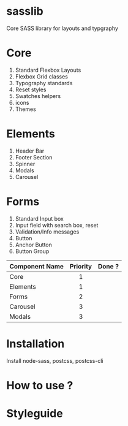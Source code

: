 # sasslib
Core SASS library for layouts and typgraphy 

# Core
1. Standard Flexbox Layouts
2. Flexbox Grid classes
3. Typography standards
4. Reset styles
5. Swatches helpers
6. icons
7. Themes

# Elements
1. Header Bar
2. Footer Section
3. Spinner
4. Modals
5. Carousel

# Forms
1. Standard Input box
2. Input field with search box, reset
3. Validation/Info messages
4. Button
5. Anchor Button
6. Button Group


| Component Name        | Priority           | Done ?  |
| ------------- |:-------------:| -----:|
| Core      | 1 |  |
| Elements     | 1      |    |
| Forms | 2      |     |
| Carousel | 3      |     |
| Modals | 3      |     |

# Installation
Install node-sass, postcss, postcss-cli

# How to use ?

# Styleguide
